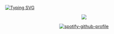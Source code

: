 
[![Typing SVG](https://readme-typing-svg.herokuapp.com/?color=ffffff&size=35&center=true&vCenter=true&width=1000&lines=Seja+Bem-vindo!!+:%29)](https://git.io/typing-svg)

<div align="center">  


  <img  src="https://github-readme-stats.vercel.app/api/top-langs/?username=feliipecardosoo&layout=compact&hide_border=true&title_color=FFFFFF&text_color=FFFFFF&bg_color=0d1117" />


<span width="41%" height="195px">[![spotify-github-profile ](https://spotify-github-profile.vercel.app/api/view?uid=djsoht80sg0sg8ue930z4nipz&cover_image=false&theme=default&show_offline=false&background_color=121212&interchange=false)](https://spotify-github-profile.vercel.app/api/view?uid=djsoht80sg0sg8ue930z4nipz&redirect=true)</span>

</div>
